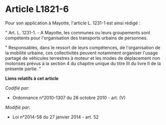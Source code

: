 # Article L1821-6

Pour son application à Mayotte, l'article L. 1231-1 est ainsi rédigé :

" Art. L. 1231-1. - A Mayotte, les communes ou leurs groupements sont compétents pour l'organisation des transports urbains
de personnes.

" Responsables, dans le ressort de leurs compétences, de l'organisation de la mobilité urbaine, ces collectivités peuvent
notamment organiser l'usage partagé de véhicules terrestres à moteur et les modes de déplacement non motorisés prévus à la
section 4 du chapitre unique du titre III du livre II de la présente partie. "

**Liens relatifs à cet article**

_Codifié par_:

  - Ordonnance n°2010-1307 du 28 octobre 2010 - art. (V)

_Modifié par_:

  - Loi n°2014-58 du 27 janvier 2014 - art. 52
